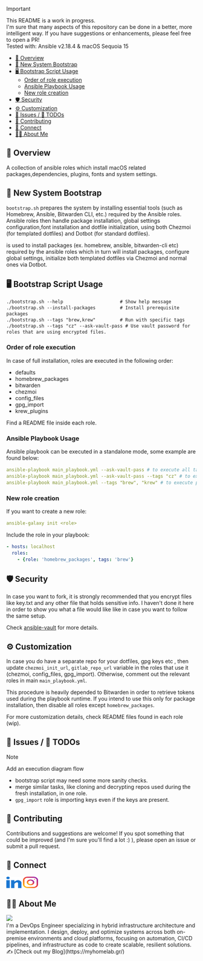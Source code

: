 > [!IMPORTANT]
> This README is a work in progress.<br>
> I'm sure that many aspects of this repository can be done in a better, more intelligent way. If you have suggestions or enhancements, please feel free to open a PR!<br>
> Tested with: Ansible v2.18.4 & macOS Sequoia 15

- [📝 Overview](#-overview)
- [🚀 New System Bootstrap](#-new-system-bootstrap)
- [🖥️ Bootstrap Script Usage](#️-bootstrap-script-usage)
  - [Order of role execution](#order-of-role-execution)
  - [Ansible Playbook Usage](#ansible-playbook-usage)
  - [New role creation](#new-role-creation)
- [🛡️ Security](#️-security)
- [⚙️ Customization](#️-customization)
- [🐞 Issues / 📝 TODOs](#-issues---todos)
- [🤝 Contributing](#-contributing)
- [🔗 Connect](#-connect)
- [🧑‍💻 About Me](#-about-me)

## 📝 Overview

A collection of ansible roles which install macOS related packages,dependencies, plugins, fonts and system settings.

## 🚀 New System Bootstrap

`bootstrap.sh` prepares the system by installing essential tools (such as Homebrew, Ansible, Bitwarden CLI, etc.) required by the Ansible roles.
Ansible roles then handle package installation, global settings configuration,font installation and dotfile initialization, using both Chezmoi (for templated dotfiles) and Dotbot (for standard dotfiles).

is used to install packages (ex. homebrew, ansible, bitwarden-cli etc) required by the ansible roles which in turn will install packages, configure global settings, initialize both templated dotfiles via Chezmoi and normal ones via Dotbot. 

## 🖥️ Bootstrap Script Usage

```shell
./bootstrap.sh --help                     # Show help message
./bootstrap.sh --install-packages         # Install prerequisite packages
./bootstrap.sh --tags "brew,krew"         # Run with specific tags
./bootstrap.sh --tags "cz" --ask-vault-pass # Use vault password for roles that are using encrypted files.
```
### Order of role execution

In case of full installation, roles are executed in the following order: 

- defaults
- homebrew_packages
- bitwarden
- chezmoi
- config_files
- gpg_import
- krew_plugins

Find a README file inside each role.

### Ansible Playbook Usage

Ansible playbook can be executed in a standalone mode, some example are found below:

```yaml
ansible-playbook main_playbook.yml --ask-vault-pass # to execute all tasks
ansible-playbook main_playbook.yml --ask-vault-pass --tags "cz" # to execute only specific roles which uses encrypted files
ansible-playbook main_playbook.yml --tags "brew", "krew" # to execute package and krew installation
```

### New role creation

If you want to create a new role:

```yaml
ansible-galaxy init <role>
```

Include the role in your playbook:

```yaml
- hosts: localhost
  roles:
    - {role: 'homebrew_packages', tags: 'brew'}
```

## 🛡️ Security 

In case you want to fork, it is strongly recommended that you encrypt files like key.txt and any other file that holds sensitive info. I haven't done it here in order to show you what a file would like like in case you want to follow the same setup.

Check [ansible-vault](https://docs.ansible.com/ansible/latest/vault_guide/vault_encrypting_content.html) for more details.

## ⚙️ Customization

In case you do have a separate repo for your dotfiles, gpg keys etc , then update `chezmoi_init_url`, `gitlab_repo_url` variable in the roles that use it (chezmoi, config_files, gpg_import). Otherwise, comment out the relevant roles in main `main_playbook.yml`.

This procedure is heavily depended to Bitwarden in order to retrieve tokens used during the playbook runtime. If you intend to use this only for package installation, then disable all roles except `homebrew_packages`.

For more customization details, check README files found in each role (wip).

## 🐞 Issues / 📝 TODOs

> [!NOTE] 
> Add an execution diagram flow

* bootstrap script may need some more sanity checks.
* merge similar tasks, like cloning and decrypting repos used during the fresh installation, in one role.
* `gpg_import` role is importing keys even if the keys are present.

## 🤝 Contributing

Contributions and suggestions are welcome! If you spot something that could be improved (and I'm sure you'll find a lot :) ), please open an issue or submit a pull request.

## 🔗 Connect

<p align="left">
<a href="https://linkedin.com/in/roupasz" target="blank"><img align="center" src="./src/images/icons/social/linked-in.svg" alt="roupasz" height="30" width="40" /></a>
<a href="https://instagram.com/paparoup_" target="blank"><img align="center" src="./src/images/icons/social/instagram.svg" alt="roupasz" height="30" width="40" /></a>

## 🧑‍💻 About Me

<a href="https://zoisroupas.dev/" target="_blank">
<img src="https://img.shields.io/website?url=https%3A%2F%2Fzoisroupas.dev%2F&logo=github&style=flat-square" />
</a><br>
I'm a DevOps Engineer specializing in hybrid infrastructure architecture and implementation. I design, deploy, and optimize systems across both on-premise environments and cloud platforms, focusing on automation, CI/CD pipelines, and infrastructure as code to create scalable, resilient solutions.<br>
✍️ [Check out my Blog](https://myhomelab.gr/)
